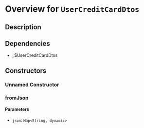 # Overview for `UserCreditCardDtos`

## Description



## Dependencies

- _$UserCreditCardDtos

## Constructors

### Unnamed Constructor


### fromJson


#### Parameters

- `json`: `Map<String, dynamic>`
